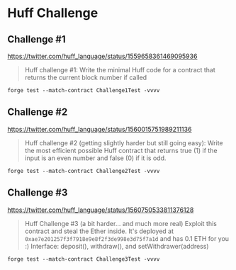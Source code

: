 # Huff Challenge

## Challenge #1
https://twitter.com/huff_language/status/1559658361469095936

>Huff challenge #1:
Write the minimal Huff code for a contract that returns the current block number if called

```
forge test --match-contract Challenge1Test -vvvv
```

## Challenge #2
https://twitter.com/huff_language/status/1560015751989211136

>Huff challenge #2 (getting slightly harder but still going easy):
Write the most efficient possible Huff contract that returns true (1) if the input is an even number and false (0) if it is odd.

```
forge test --match-contract Challenge2Test -vvvv
```

## Challenge #3
https://twitter.com/huff_language/status/1560750533811376128

>Huff Challenge #3 (a bit harder... and much more real)
Exploit this contract and steal the Ether inside. It's deployed at `0xae7e201257f3f7918e9e8f2f3de998e3d75f7a1d` and has 0.1 ETH for you :)
Interface: deposit(), withdraw(), and setWithdrawer(address)

```
forge test --match-contract Challenge3Test -vvvv
```